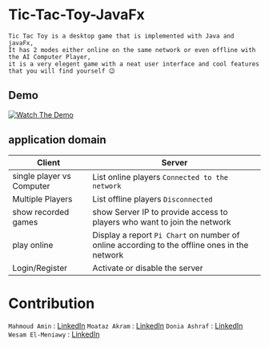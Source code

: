 # Tic-Tac-Toy-JavaFx<br>
```
Tic Tac Toy is a desktop game that is implemented with Java and javaFx,
It has 2 modes either online on the same network or even offline with the AI Computer Player,
it is a very elegent game with a neat user interface and cool features that you will find yourself 😉
```


Demo
-
[![Watch The Demo](https://i.imgur.com/vKb2F1B.png)](https://www.youtube.com/watch?v=xNpGELisEx0)


## application domain

Client                        | Server
---                           | ---
single player vs Computer     | List online players `Connected to the network`
Multiple Players              | List offline players `Disconnected`
show recorded games           | show Server IP to provide access to players who want to join the network
play online                   | Display a report `Pi Chart` on number of online according to the offline ones in the network
Login/Register                | Activate or disable the server

# Contribution


`Mahmoud Amin` : [LinkedIn](https://www.linkedin.com/in/mahmoud-amin-03325a148/)
`Moataz Akram` : [LinkedIn](https://www.linkedin.com/in/moatazakram/)
`Donia Ashraf` : [LinkedIn](https://www.linkedin.com/in/doniaashraf/)
`Wesam El-Meniawy` : [LinkedIn](https://www.linkedin.com/in/wesam-el-meniawy-5111b7211/)
 
